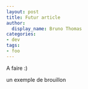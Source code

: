 ```yaml
---
layout: post
title: Futur article
author:
  display_name: Bruno Thomas
categories:
- dev
tags:
- foo
---
```


A faire :)

un exemple de brouillon
